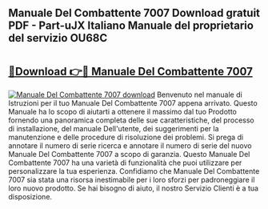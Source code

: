 ## Manuale Del Combattente 7007 Download gratuit PDF - Part-uJX Italiano Manuale del proprietario del servizio OU68C

# <h2><a href="http://dfft5r7.blite.top/?on=Manuale+Del+Combattente+7007">🔗Download 👉🔴 Manuale Del Combattente 7007</a></h2>

[![Manuale Del Combattente 7007 download](https://i.imgur.com/lujVjoI.png)](http://dfft5r7.blite.top/?on=Manuale+Del+Combattente+7007)
Benvenuto nel manuale di Istruzioni per il tuo Manuale Del Combattente 7007 appena arrivato. Questo Manuale ha lo scopo di aiutarti a ottenere il massimo dal tuo Prodotto fornendo una panoramica completa delle sue caratteristiche, del processo di installazione, del manuale Dell'utente, dei suggerimenti per la manutenzione e delle procedure di risoluzione dei problemi. Si prega di annotare il numero di serie ricerca e annotare il numero di serie del nuovo Manuale Del Combattente 7007 a scopo di garanzia. Questo Manuale Del Combattente 7007 ha una varietà di funzionalità che puoi utilizzare per personalizzare la tua esperienza. Confidiamo che Manuale Del Combattente 7007 sia stata una risorsa inestimabile per i loro sforzi per padroneggiare il loro nuovo prodotto. Se hai bisogno di aiuto, il nostro Servizio Clienti è a tua disposizione.
